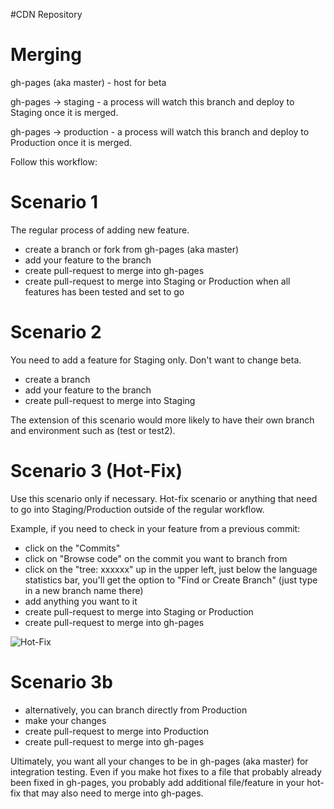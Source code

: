#CDN Repository

Merging
=======
gh-pages (aka master) - host for beta

gh-pages -> staging - a process will watch this branch and deploy to Staging once it is merged.

gh-pages -> production - a process will watch this branch and deploy to Production once it is merged.

Follow this workflow:

Scenario 1
===========
The regular process of adding new feature.

- create a branch or fork from gh-pages (aka master)
- add your feature to the branch
- create pull-request to merge into gh-pages
- create pull-request to merge into Staging or Production when all features has been tested and set to go

Scenario 2
===========
You need to add a feature for Staging only.  Don't want to change beta.

- create a branch
- add your feature to the branch
- create pull-request to merge into Staging

The extension of this scenario would more likely to have their own branch and environment such as (test or test2).

Scenario 3 (Hot-Fix)
====================
Use this scenario only if necessary.  Hot-fix scenario or anything that need to go into Staging/Production outside of the regular workflow.

Example, if you need to check in your feature from a previous commit:

- click on the "Commits"
- click on "Browse code" on the commit you want to branch from
- click on the "tree: xxxxxx" up in the upper left, just below the language statistics bar, you'll get the option to "Find or Create Branch" (just type in a new branch name there) 
- add anything you want to it
- create pull-request to merge into Staging or Production
- create pull-request to merge into gh-pages

![Hot-Fix](http://i.stack.imgur.com/JMRGs.png)

Scenario 3b
===========

- alternatively, you can branch directly from Production
- make your changes
- create pull-request to merge into Production
- create pull-request to merge into gh-pages


Ultimately, you want all your changes to be in gh-pages (aka master) for integration testing.  Even if you make hot fixes to a file that probably already been fixed in gh-pages, you probably add additional file/feature in your hot-fix that may also need to merge into gh-pages.
